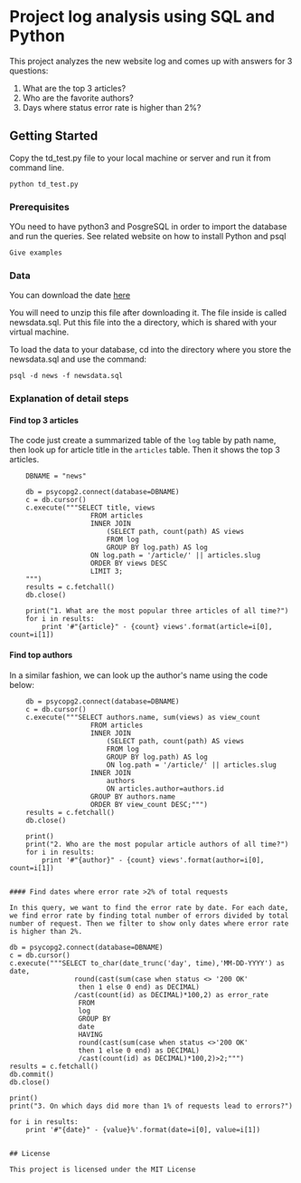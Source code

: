 # Project log analysis using SQL and Python

This project analyzes the  new website log and comes up with answers for 3 questions:
1. What are the top 3 articles?
2. Who are the favorite authors?
3. Days where status error rate is higher than 2%?


## Getting Started

Copy the td_test.py file to your local machine or server and run it from command line.

```
python td_test.py
```

### Prerequisites

YOu need to have python3 and PosgreSQL in order to import the database and run the queries. See related website on how to install Python and psql


```
Give examples
```

### Data

You can download the date [here](https://d17h27t6h515a5.cloudfront.net/topher/2016/August/57b5f748_newsdata/newsdata.zip)

You will need to unzip this file after downloading it. The file inside is called newsdata.sql. Put this file into the a directory, which is shared with your virtual machine.

To load the data to your database, cd into the directory where you store the newsdata.sql and use the command:

```
psql -d news -f newsdata.sql
```


### Explanation of detail steps

#### Find top 3 articles

The code just create a summarized table of the `log` table by path name, then look up for article title in the `articles` table. Then it shows the top 3 articles.

```
    DBNAME = "news"

    db = psycopg2.connect(database=DBNAME)
    c = db.cursor()
    c.execute("""SELECT title, views
                    FROM articles
                    INNER JOIN
                        (SELECT path, count(path) AS views
                        FROM log
                        GROUP BY log.path) AS log
                    ON log.path = '/article/' || articles.slug
                    ORDER BY views DESC
                    LIMIT 3;
    """)
    results = c.fetchall()
    db.close()

    print("1. What are the most popular three articles of all time?")
    for i in results:
        print '#"{article}" - {count} views'.format(article=i[0], count=i[1])

```

####  Find top authors

In a similar fashion, we can look up the author's name using the code below:

```
    db = psycopg2.connect(database=DBNAME)
    c = db.cursor()
    c.execute("""SELECT authors.name, sum(views) as view_count
                    FROM articles
                    INNER JOIN
                        (SELECT path, count(path) AS views
                        FROM log
                        GROUP BY log.path) AS log
                        ON log.path = '/article/' || articles.slug
                    INNER JOIN
                        authors
                        ON articles.author=authors.id
                    GROUP BY authors.name
                    ORDER BY view_count DESC;""")
    results = c.fetchall()
    db.close()

    print()
    print("2. Who are the most popular article authors of all time?")
    for i in results:
        print '#"{author}" - {count} views'.format(author=i[0], count=i[1])


#### Find dates where error rate >2% of total requests

In this query, we want to find the error rate by date. For each date, we find error rate by finding total number of errors divided by total number of request. Then we filter to show only dates where error rate is higher than 2%.

```
    db = psycopg2.connect(database=DBNAME)
    c = db.cursor()
    c.execute("""SELECT to_char(date_trunc('day', time),'MM-DD-YYYY') as date,
                    round(cast(sum(case when status <> '200 OK'
                     then 1 else 0 end) as DECIMAL)
                    /cast(count(id) as DECIMAL)*100,2) as error_rate
                     FROM
                     log
                     GROUP BY
                     date
                     HAVING
                     round(cast(sum(case when status <>'200 OK'
                     then 1 else 0 end) as DECIMAL)
                     /cast(count(id) as DECIMAL)*100,2)>2;""")
    results = c.fetchall()
    db.commit()
    db.close()

    print()
    print("3. On which days did more than 1% of requests lead to errors?")

    for i in results:
        print '#"{date}" - {value}%'.format(date=i[0], value=i[1])
```

## License

This project is licensed under the MIT License



